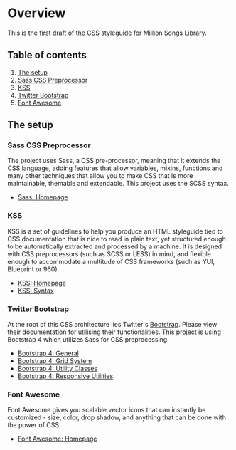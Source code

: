 # Overview
This is the first draft of the CSS styleguide for Million Songs Library.

## Table of contents

1. [The setup](#the-setup)
  1. [Sass CSS Preprocessor](#the-setup-sass-css-preprocessor)
  2. [KSS](#the-setup-kss)
  3. [Twitter Bootstrap](#the-setup-bootstrap)
  4. [Font Awesome](#the-setup-font-awesome)





<a name="the-setup"></a>
## The setup

<a name="the-setup-sass-css-preprocessor"></a>
### Sass CSS Preprocessor
The project uses Sass, a CSS pre-processor, meaning that it extends the CSS language, adding features that allow variables, mixins, functions and many other techniques that allow you to make CSS that is more maintainable, themable and extendable. This project uses the SCSS syntax.

- [Sass: Homepage](http://sass-lang.com)

<a name="the-setup-kss"></a>
### KSS
KSS is a set of guidelines to help you produce an HTML styleguide tied to CSS documentation that is nice to read in plain text, yet structured enough to be automatically extracted and processed by a machine. It is designed with CSS preprocessors (such as SCSS or LESS) in mind, and flexible enough to accommodate a multitude of CSS frameworks (such as YUI, Blueprint or 960).

- [KSS: Homepage](http://warpspire.com/kss/)
- [KSS: Syntax](http://warpspire.com/kss/syntax/)

<a name="the-setup-bootstrap"></a>
### Twitter Bootstrap
At the root of this CSS architecture lies Twitter's [Bootstrap](http://v4-alpha.getbootstrap.com/). Please view their documentation for utilising their functionalities. This project is using Bootstrap 4 which utilizes Sass for CSS preprocessing.

- [Bootstrap 4: General](http://v4-alpha.getbootstrap.com/)
- [Bootstrap 4: Grid System](http://v4-alpha.getbootstrap.com/layout/grid/)
- [Bootstrap 4: Utility Classes](http://v4-alpha.getbootstrap.com/components/utilities/)
- [Bootstrap 4: Responsive Utilities](http://v4-alpha.getbootstrap.com/layout/responsive-utilities/)

<a name="the-setup-font-awesome"></a>
### Font Awesome
Font Awesome gives you scalable vector icons that can instantly be customized - size, color, drop shadow, and anything that can be done with the power of CSS.

- [Font Awesome: Homepage](http://fortawesome.github.io/Font-Awesome/)
